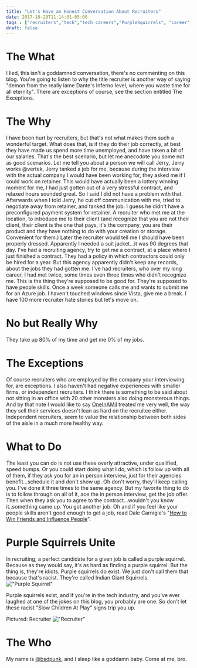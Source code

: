 ```yaml
---
title: "Let's Have an Honest Conversation About Recruiters"
date: 2017-10-20T11:14:01-05:00
tags : ["recruiters","tech","tech careers","PurpleSquirrels", "career","interviews", "worst customer service"]
draft: false
---
```


# The What

I lied, this isn't a goddamned conversation, there's no commenting on this blog. You're going to listen to why the title recruiter is another way of saying "demon from the really lame Dante's Inferno level, where you waste time for all eternity". There are exceptions of course, see the section entitled The Exceptions. 

# The Why

I have been hurt by recruiters, but that's not what makes them such a wonderful target. What does that, is if they do their job correctly, at best they have made us spend more time unemployed, and have taken a bit of our salaries. That's the best scenario, but let me anecodote you some not as good scenarios. Let me tell you about a person we will call Jerry, Jerry works @vertek, Jerry tanked a job for me, because during the interview with the actual company I would have been working for, they asked me if I could work on retainer. This would have actually been a lottery winning moment for me, I had just gotten out of a very stressful contract, and relaxed hours sounded great. So I said I did not have a problem with that. Afterwards when I told Jerry, he cut off communication with me, tried to negotiate away from retainer, and tanked the job. I guess he didn't have a preconfigured payment system for retainer. A recruiter who met me at the location, to introduce me to their client (and recognize that you are not their client, their client is the one that pays, it's the company, you are their product and they have nothing to do with your creation or storage. Convenient for them.) Later the recruiter would tell me I should have been properly dressed. Apparently I needed a suit jacket...it was 90 degrees that day. I've had a recruiting agency, try to get me a contract, at a place where I just finished a contract. They had a policy in which contractors could only be hired for a year. But this agency apparently didn't keep any records, about the jobs they had gotten me. I've had recruiters, who over my long career, I had met twice, some times even three times who didn't recognize me. This is the thing they're supposed to be good for. They're supposed to have people skills. Once a week someone calls me and wants to submit me for an Azure job. I haven't touched windows since Vista, give me a break. I have 100 more recruiter hate stories but let's move on.

# No but Really Why

They take up 80% of my time and get me 0% of my jobs.

# The Exceptions

Of course recruiters who are employed by the company your interviewing for, are exceptions. I also haven't had negative experiences with smaller firms, or independent recruiters. I think there is something to be said about not sitting in an office with 20 other monsters also doing monsterous things. And by that note I would like to say [OneInAMil](http://www.oneinamil.com) treated me very well, the way they sell their services doesn't lean as hard on the recruitee either. Independent recruiters, seem to value the relationship between both sides of the aisle in a much more healthy way.

# What to Do

The least you can do is not use these overly attractive, under qualified, speed bumps. Or you could start doing what I do, which is follow up with all of them, if they ask you for an in person interview, just for their agencies benefit...schedule it and don't show up. Oh don't worry, they'll keep calling you. I've done it three times to the same agency. But my favorite thing to do is to follow through on all of it, ace the in person interview, get the job offer. Then when they ask you to agree to the contract...wouldn't you know it..something came up. You got another job. Oh and if you feel like your people skills aren't good enough to get a job, read Dale Carnigie's "[How to Win Friends and Influence People](https://www.amazon.com/gp/product/0671027034/ref=as_li_qf_sp_asin_il_tl?ie=UTF8&tag=bsdpblog-20&camp=1789&creative=9325&linkCode=as2&creativeASIN=0671027034&linkId=2a3eae0a1cc68666e3e1efc48326139d "Affiliate Link To HTWFAIP")".

# Purple Squirrels Unite

In recruiting, a perfect candidate for a given job is called a purple squirrel. Because as they would say, it's as hard as finding a purple squirrel. But the thing is, they're idiots. Purple squirrels do exist. We just don't call them that because that's racist. They're called Indian Giant Squirrels. !["Purple Squirrel"](https://i.imgur.com/A27ubQZ.jpg "Purple/Indian Giant Squirrel")

Purple squirrels exist, and if you're in the tech industry, and you've ever laughed at one of the jokes on this blog, you probably are one. So don't let these racist "Slow Children At Play" signs trip you up.

Pictured: Recruiter
!["Recruiter"](https://i.imgur.com/Or8WGKy.jpg "Recruiter")

# The Who

My name is [@bsdpunk](http://twitter.com/bsdpunk), and I sleep like a goddamn baby. Come at me, bro.
